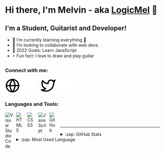 # Hi there, I'm Melvin - aka [LogicMel][codepen] 👋

## I'm a Student, Guitarist and Developer!

- 🌱 I’m currently learning everything 🤣
- 👯 I’m looking to collaborate with web devs.
- 🥅 2022 Goals: Learn JavaScript
- ⚡ Fun fact: I love to draw and play guitar

### Connect with me:

[![website](./img/globe-light.svg)](https://codepen.io/MelvinBiju#gh-light-mode-only)
[![website](./img/globe-dark.svg)](https://codepen.io/MelvinBiju#gh-dark-mode-only)
&nbsp;&nbsp;
[![website](./img/twitter-light.svg)](https://twitter.com/#gh-light-mode-only)
[![website](./img/twitter-dark.svg)](https://twitter.com/#gh-dark-mode-only)
&nbsp;&nbsp;

### Languages and Tools:

<img align="left" alt="Visual Studio Code" width="26px" src="https://cdn.jsdelivr.net/gh/devicons/devicon/icons/vscode/vscode-original.svg" style="padding-right:10px;" />
<img align="left" alt="HTML5" width="26px" src="https://cdn.jsdelivr.net/gh/devicons/devicon/icons/html5/html5-original.svg" style="padding-right:10px;" />
<img align="left" alt="CSS3" width="26px" src="https://cdn.jsdelivr.net/gh/devicons/devicon/icons/css3/css3-original.svg" style="padding-right:10px;" />
<img align="left" alt="JavaScript" width="26px" src="https://cdn.jsdelivr.net/gh/devicons/devicon/icons/javascript/javascript-original.svg" style="padding-right:10px;" />
<img align="left" alt="GitHub" width="26px" src="https://user-images.githubusercontent.com/3369400/139447912-e0f43f33-6d9f-45f8-be46-2df5bbc91289.png" style="padding-right:10px;" />

<br />
<br />

---

<details>
  <summary>:zap: GitHub Stats</summary>

  <img align="left" alt="GitHub Stats" src="https://github-readme-stats.vercel.app/api?username=LogicMel&show_icons=true&hide_border=false&title_color=ff652f&icon_color=FFE400&bg_color=09131B&text_color=ffffff&border_color=0c1a25" />

</details>

<details>
    <summary>:zap: Most Used Language </summary>

[![Top Langs](https://github-readme-stats.vercel.app/api/top-langs/?username=LogicMel&layout=compact)](https://github.com/LogicMel/LogicMel)

</details>

[codepen]: https://codepen.io/MelvinBiju
[twitter]: https://twitter.com/
